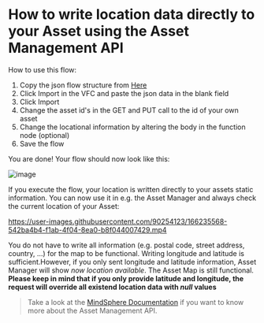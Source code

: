 # How to write location data directly to your Asset using the Asset Management API

How to use this flow:
1. Copy the json flow structure from [Here](./IMPORT_WriteLocationToAsset.json)
2. Click Import in the VFC and paste the json data in the blank field
3. Click Import
4. Change the asset id's in the GET and PUT call to the id of your own asset
5. Change the locational information by altering the body in the function node (optional)
6. Save the flow

You are done! Your flow should now look like this:

![image](https://user-images.githubusercontent.com/90254123/166233405-ead98700-e29d-4f24-b1a2-54699fbd7572.png)

If you execute the flow, your location is written directly to your assets static information. You can now use it in e.g. the Asset Manager and always check the current location of your Asset:



https://user-images.githubusercontent.com/90254123/166235568-542ba4b4-f1ab-4f04-8ea0-b8f044007429.mp4

You do not have to write all information (e.g. postal code, street address, country, ...) for the map to be functional. Writing longitude and latitude is sufficient.However, if you only sent longitude and latitude information, Asset Manager will show *now location available*. The Asset Map is still functional.
**Please keep in mind that if you only provide latitude and longitude, the request will override all existend location data with *null* values**

> Take a look at the [MindSphere Documentation](https://documentation.mindsphere.io/MindSphere/apis/advanced-assetmanagement/api-assetmanagement-api.html) if you want to know more about the Asset Management API.

